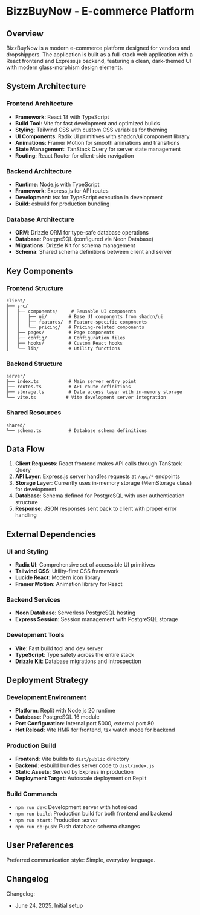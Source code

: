 # BizzBuyNow - E-commerce Platform

## Overview

BizzBuyNow is a modern e-commerce platform designed for vendors and dropshippers. The application is built as a full-stack web application with a React frontend and Express.js backend, featuring a clean, dark-themed UI with modern glass-morphism design elements.

## System Architecture

### Frontend Architecture
- **Framework**: React 18 with TypeScript
- **Build Tool**: Vite for fast development and optimized builds
- **Styling**: Tailwind CSS with custom CSS variables for theming
- **UI Components**: Radix UI primitives with shadcn/ui component library
- **Animations**: Framer Motion for smooth animations and transitions
- **State Management**: TanStack Query for server state management
- **Routing**: React Router for client-side navigation

### Backend Architecture
- **Runtime**: Node.js with TypeScript
- **Framework**: Express.js for API routes
- **Development**: tsx for TypeScript execution in development
- **Build**: esbuild for production bundling

### Database Architecture
- **ORM**: Drizzle ORM for type-safe database operations
- **Database**: PostgreSQL (configured via Neon Database)
- **Migrations**: Drizzle Kit for schema management
- **Schema**: Shared schema definitions between client and server

## Key Components

### Frontend Structure
```
client/
├── src/
│   ├── components/     # Reusable UI components
│   │   ├── ui/        # Base UI components from shadcn/ui
│   │   ├── features/  # Feature-specific components
│   │   └── pricing/   # Pricing-related components
│   ├── pages/         # Page components
│   ├── config/        # Configuration files
│   ├── hooks/         # Custom React hooks
│   └── lib/           # Utility functions
```

### Backend Structure
```
server/
├── index.ts           # Main server entry point
├── routes.ts          # API route definitions
├── storage.ts         # Data access layer with in-memory storage
└── vite.ts           # Vite development server integration
```

### Shared Resources
```
shared/
└── schema.ts          # Database schema definitions
```

## Data Flow

1. **Client Requests**: React frontend makes API calls through TanStack Query
2. **API Layer**: Express.js server handles requests at `/api/*` endpoints
3. **Storage Layer**: Currently uses in-memory storage (MemStorage class) for development
4. **Database**: Schema defined for PostgreSQL with user authentication structure
5. **Response**: JSON responses sent back to client with proper error handling

## External Dependencies

### UI and Styling
- **Radix UI**: Comprehensive set of accessible UI primitives
- **Tailwind CSS**: Utility-first CSS framework
- **Lucide React**: Modern icon library
- **Framer Motion**: Animation library for React

### Backend Services
- **Neon Database**: Serverless PostgreSQL hosting
- **Express Session**: Session management with PostgreSQL storage

### Development Tools
- **Vite**: Fast build tool and dev server
- **TypeScript**: Type safety across the entire stack
- **Drizzle Kit**: Database migrations and introspection

## Deployment Strategy

### Development Environment
- **Platform**: Replit with Node.js 20 runtime
- **Database**: PostgreSQL 16 module
- **Port Configuration**: Internal port 5000, external port 80
- **Hot Reload**: Vite HMR for frontend, tsx watch mode for backend

### Production Build
- **Frontend**: Vite builds to `dist/public` directory
- **Backend**: esbuild bundles server code to `dist/index.js`
- **Static Assets**: Served by Express in production
- **Deployment Target**: Autoscale deployment on Replit

### Build Commands
- `npm run dev`: Development server with hot reload
- `npm run build`: Production build for both frontend and backend
- `npm run start`: Production server
- `npm run db:push`: Push database schema changes

## User Preferences

Preferred communication style: Simple, everyday language.

## Changelog

Changelog:
- June 24, 2025. Initial setup